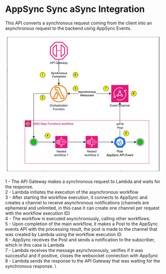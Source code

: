# AppSync Sync aSync Integration
This API converts a synchronous request coming from the client into an asynchronous request to the backend using AppSync Events.

![AppSync Events](/images/AppSync-Integration.png)

1 - The API Gateway makes a synchronous request to Lambda and waits for the response. \
2 - Lambda initiates the execution of the asynchronous workflow \
3 - After starting the workflow execution, it connects to AppSync and creates a channel to receive asynchronous notifications (channels are ephemeral and unlimited, in this case it can create one channel per request with the workflow execution ID) \
4 - The workflow is executed asynchronously, calling other workflows. \
5 - Upon completion of the main workflow, it makes a Post to the AppSync events API with the processing result, the post is made to the channel that was created by Lambda using the workflow execution ID \
6 - AppSync receives the Post and sends a notification to the subscriber, which in this case is Lambda \
7 - Lambda receives the message asynchronously, verifies if it was successful and if positive, closes the websocket connection with AppSync \
8 - Lambda sends the response to the API Gateway that was waiting for the synchronous response. \
